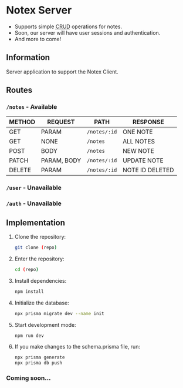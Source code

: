 # Notex Server

- Supports simple <abbr title="Create, Read, Update & Delete">CRUD</abbr> operations for notes.
- Soon, our server will have user sessions and authentication.
- And more to come!

## Information

Server application to support the Notex Client.

## Routes

### `/notes` - Available

| METHOD | REQUEST     | PATH         | RESPONSE        |
| ------ | ----------- | ------------ | --------------- |
| GET    | PARAM       | `/notes/:id` | ONE NOTE        |
| GET    | NONE        | `/notes`     | ALL NOTES       |
| POST   | BODY        | `/notes`     | NEW NOTE        |
| PATCH  | PARAM, BODY | `/notes/:id` | UPDATE NOTE     |
| DELETE | PARAM       | `/notes/:id` | NOTE ID DELETED |

### `/user` - Unavailable

### `/auth` - Unavailable

## Implementation

1. Clone the repository:
   ```bash
   git clone (repo)
   ```
2. Enter the repository:
   ```bash
   cd (repo)
   ```
3. Install dependencies:
   ```bash
   npm install
   ```
4. Initialize the database:
   ```bash
   npx prisma migrate dev --name init
   ```
5. Start development mode:
   ```bash
   npm run dev
   ```
6. If you make changes to the schema.prisma file, run:
   ```bash
   npx prisma generate
   npx prisma db push
   ```

### Coming soon...
